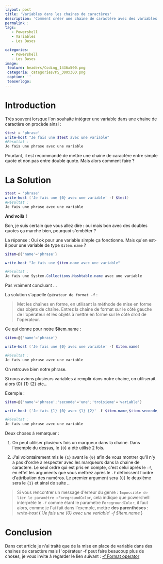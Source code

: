 ```yaml
---
layout: post
title: 'Variables dans les chaines de caractères'
description: 'Comment créer une chaine de caractère avec des variables'
permalink :
tags:
   - Powershell
   - Variables
   - Les Bases

categories:
   - Powershell
   - Les Bases
image:
 feature: headers/Coding_1436x500.png
 categorie: categories/PS_300x300.png
 caption: ''
 teaserlogo:
---
```


# Introduction
Très souvent lorsque l'on souhaite intégrer une variable dans une chaine de caractère on procède ainsi :

```powershell
$test = 'phrase'
write-host "Je fais une $test avec une variable"
#Résultat :
Je fais une phrase avec une variable
```

Pourtant, il est recommandé de mettre une chaine de caractère entre simple quote et non pas entre double quote.
Mais alors comment faire ?

# La Solution

```powershell
$test = 'phrase'
write-host ('Je fais une {0} avec une variable' -f $test)
#Résultat :
Je fais une phrase avec une variable
```
**And voilà** !

Bon, je suis certain que vous allez dire : oui mais bon avec des doubles quotes ça marche bien, pourquoi s'embêter ?

La réponse : Oui ok pour une variable simple ça fonctionne. Mais qu'en est-il pour une variable de type `$item.name` ? 

```powershell
$item=@{'name'='phrase'}

write-host "Je fais une $item.name avec une variable"

#Résultat :
Je fais une System.Collections.Hashtable.name avec une variable
```

Pas vraiment concluant ...

La solution s'appelle `Opérateur de format -f` :

>Met les chaînes en forme, en utilisant la méthode de mise en forme des objets de chaîne. Entrez la chaîne de format sur le côté gauche de l'opérateur et les objets à mettre en forme sur le côté droit de l'opérateur.

Ce qui donne pour notre $item.name :

```powershell
$item=@{'name'='phrase'}

write-host ('Je fais une {0} avec une variable' -f $item.name)

#Résultat :
Je fais une phrase avec une variable
```

On retrouve bien notre phrase. 

Si nous avions plusieurs variables à remplir dans notre chaine, on utiliserait alors {0} {1} {2} etc...

Exemple :

```powershell
$item=@{'name'='phrase';'seconde'='une';'troisieme'='variable'}

write-host ('Je fais {1} {0} avec {1} {2}' -f $item.name,$item.seconde,$item.troisieme)

#Résultat :
Je fais une phrase avec une variable
```
Deux choses à remarquer :

1. On peut utiliser plusieurs fois un marqueur dans la chaine. 
Dans l'exemple du dessus, le `{0}` a été utilisé 2 fois.

2. J'ai volontairement mis le `{1}` avant le `{0}` afin de vous montrer qu'il n'y a pas d'ordre à respecter avec les marqueurs dans la chaine de caractère. 
Le seul ordre qui est pris en compte, c'est celui après le `-f`,
en effet les arguments que vous mettrez après le `-f` définissent l'ordre d'attribution des numéros. Le premier argument sera `{0}`
le deuxième sera le `{1}`
et ainsi de suite ..

>Si vous rencontrer un message d'erreur du genre : `Impossible de lier le paramètre «ForegroundColor`, cela indique que powershell interprète le `-f` comme étant le paramètre `ForegroundColor`, il faut alors, comme je l'ai fait dans l'exemple, mettre **des parenthèses** : *write-host* **(** *'Je fais une {0} avec une variable'* *-f $item.name* **)**

# Conclusion
Dans cet article je n'ai traité que de la mise en place de variable dans des chaines de caractère mais l 'opérateur -f peut faire beaucoup plus de choses, je vous invite à regarder le lien suivant : <a href='https://ss64.com/ps/syntax-f-operator.html' target = '_blank'>-f Format operator</a>

